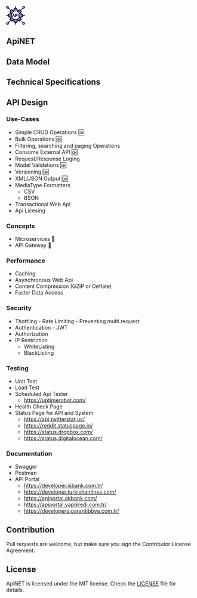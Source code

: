 <img src="https://raw.githubusercontent.com/yemrekeskin/ApiNET/master/api.png" width="50" height="50"> 

## ApiNET

## Data Model

## Technical Specifications

## API Design

 ### Use-Cases
 - Simple CRUD Operations 🆗
 - Bulk Operations 🆗
 - Filtering, searching and paging Operations
 - Consume External API 🆗
 - Request/Response Loging
 - Model Validations 🆗
 - Versioning 🆗
 - XML/JSON Output 🆗
  - MediaType Formatters
    - CSV
    - BSON
 - Transactional Web Api
 - Api Licesing
 
 ### Concepts
  - Microservices 🚩
  - API Gateway 🚩
 
 ### Performance
  - Caching
  - Asynchronous Web Api
  - Content Compression (GZIP or Deflate)
  - Faster Data Access
  
 ### Security
  - Thottling - Rate Limiting - Preventing multi request 
  - Authentication - JWT
  - Authorization
  - IP Restriction
    - WhiteListing
    - BlackListing

 ### Testing 
  - Unit Test
  - Load Test
  - Scheduled Api Tester
     - https://uptimerobot.com/
  - Health Check Page
  - Status Page for API and System
     - https://api.twitterstat.us/
     - https://reddit.statuspage.io/
     - https://status.dropbox.com/
     - https://status.digitalocean.com/

 ### Documentation
  - Swagger
  - Postman
  - API Portal  
    - https://developer.isbank.com.tr/
    - https://developer.turkishairlines.com/
    - https://apiportal.akbank.com/
    - https://apiportal.yapikredi.com.tr/
    - https://developers.garantibbva.com.tr/

## Contribution
Pull requests are welcome, but make sure you sign the Contributor License Agreement.

## License

ApiNET is licensed under the MIT license. Check the [LICENSE](LICENSE) file for details.

